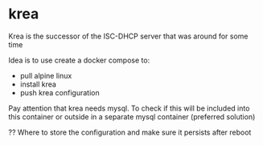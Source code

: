 # krea
Krea is the successor of the ISC-DHCP server that was around for some time

Idea is to use create a docker compose to:
* pull alpine linux
* install krea
* push krea configuration

Pay attention that krea needs mysql. To check if this will be included into this container or outside in a separate mysql container (preferred solution)

?? Where to store the configuration and make sure it persists after reboot
